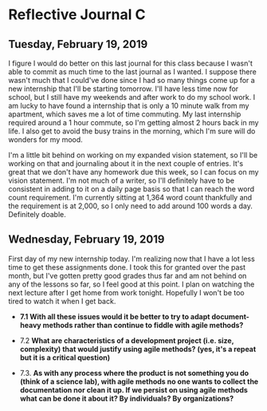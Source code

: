 # Reflective Journal C

## Tuesday, February 19, 2019
I figure I would do better on this last journal for this class because I wasn't able to commit as much time to the last journal as I wanted. I suppose there wasn't much that I could've done since I had so many things come up for a new internship that I'll be starting tomorrow. I'll have less time now for school, but I still have my weekends and after work to do my school work. I am lucky to have found a internship that is only a 10 minute walk from my apartment, which saves me a lot of time commuting. My last internship required around a 1 hour commute, so I'm getting almost 2 hours back in my life. I also get to avoid the busy trains in the morning, which I'm sure will do wonders for my mood. 

I'm a little bit behind on working on my expanded vision statement, so I'll be working on that and journaling about it in the next couple of entries. It's great that we don't have any homework due this week, so I can focus on my vision statement. I'm not much of a writer, so I'll definitely have to be consistent in adding to it on a daily page basis so that I can reach the word count requirement. I'm currently sitting at 1,364 word count thankfully and the requirement is at 2,000, so I only need to add around 100 words a day. Definitely doable.

## Wednesday, February 19, 2019
First day of my new internship today. I'm realizing now that I have a lot less time to get these assignments done. I took this for granted over the past month, but I've gotten pretty good grades thus far and am not behind on any of the lessons so far, so I feel good at this point. I plan on watching the next lecture after I get home from work tonight. Hopefully I won't be too tired to watch it when I get back.



* **7.1  With all these issues would it be better to try to adapt document-heavy methods rather than continue to fiddle with agile methods?**

* 7.2  **What are characteristics of a development project (i.e. size, complexity) that would justify using agile methods?  (yes, it's a repeat but it is a critical question)**

* 7.3.  **As with any process where the product is not something you do (think of a science lab), with agile methods no one wants to collect the documentation nor clean it up.  If we persist on using agile methods what can be done it about it?  By individuals?  By organizations?**    